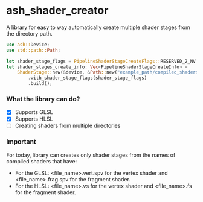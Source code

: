 # ash_shader_creator

A library for easy to way automatically create multiple shader stages from the directory path.

```rust
use ash::Device;
use std::path::Path;

let shader_stage_flags = PipelineShaderStageCreateFlags::RESERVED_2_NV | PipelineShaderStageCreateFlags::ALLOW_VARYING_SUBGROUP_SIZE_EXT;
let shader_stages_create_info: Vec<PipelineShaderStageCreateInfo> =
    ShaderStage::new(&device, &Path::new("example_path/compiled_shaders"))
        .with_shader_stage_flags(shader_stage_flags)
        .build();
```

### What the library can do?

- [x] Supports GLSL
- [x] Supports HLSL
- [ ] Creating shaders from multiple directories

### Important

For today, library can creates only shader stages from the names of compiled shaders that have:
- For the GLSL: <file_name>.vert.spv for the vertex shader and <file_name>.frag.spv for the fragment shader.
- For the HLSL: <file_name>.vs for the vertex shader and <file_name>.fs for the fragment shader.